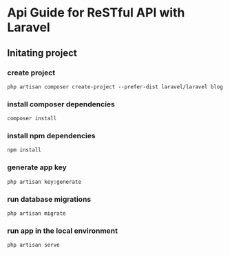 # Api Guide for ReSTful API with Laravel

## Initating project

### create project

```console
php artisan composer create-project --prefer-dist laravel/laravel blog
```

### install composer dependencies

```console
composer install
```

### install npm dependencies

```console
npm install
```

### generate app key

```console
php artisan key:generate
```

### run database migrations

```console
php artisan migrate
```

### run app in the local environment

```console
php artisan serve
```
